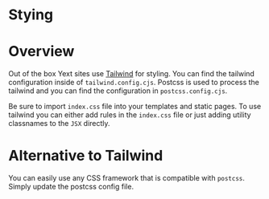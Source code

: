 # Stying

# Overview

Out of the box Yext sites use [Tailwind](https://tailwindcss.com/) for styling. You can find the tailwind configuration inside of `tailwind.config.cjs`. Postcss is used to process the tailwind and you can find the configuration in `postcss.config.cjs`.

Be sure to import `index.css` file into your templates and static pages. To use tailwind you can either add rules in the `index.css` file or just adding utility classnames to the `JSX` directly.

# Alternative to Tailwind

You can easily use any CSS framework that is compatible with `postcss`. Simply update the postcss config file.
